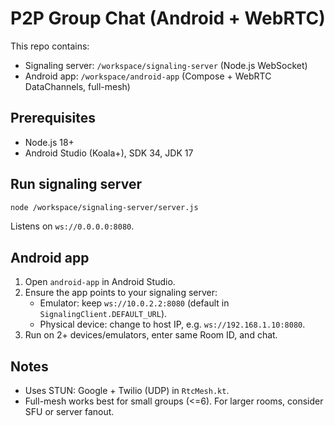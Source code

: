 # P2P Group Chat (Android + WebRTC)

This repo contains:
- Signaling server: `/workspace/signaling-server` (Node.js WebSocket)
- Android app: `/workspace/android-app` (Compose + WebRTC DataChannels, full-mesh)

## Prerequisites
- Node.js 18+
- Android Studio (Koala+), SDK 34, JDK 17

## Run signaling server
```bash
node /workspace/signaling-server/server.js
```
Listens on `ws://0.0.0.0:8080`.

## Android app
1. Open `android-app` in Android Studio.
2. Ensure the app points to your signaling server:
   - Emulator: keep `ws://10.0.2.2:8080` (default in `SignalingClient.DEFAULT_URL`).
   - Physical device: change to host IP, e.g. `ws://192.168.1.10:8080`.
3. Run on 2+ devices/emulators, enter same Room ID, and chat.

## Notes
- Uses STUN: Google + Twilio (UDP) in `RtcMesh.kt`.
- Full-mesh works best for small groups (<=6). For larger rooms, consider SFU or server fanout.
